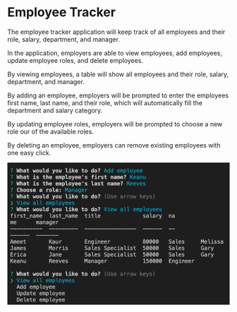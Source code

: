# Employee Tracker

The employee tracker application will keep track of all employees and their role, salary, department, and manager. 

In the application, employers are able to view employees, add employees, update employee roles, and delete employees.

By viewing employees, a table will show all employees and their role, salary, department, and manager.

By adding an employee, employers will be prompted to enter the employees first name, last name, and their role, which will automatically fill the department and salary category.

By updating employee roles, employers will be prompted to choose a new role our of the available roles.

By deleting an employee, employers can remove existing employees with one easy click.

![alt text](./assets/images/EmployeeTracker.png)